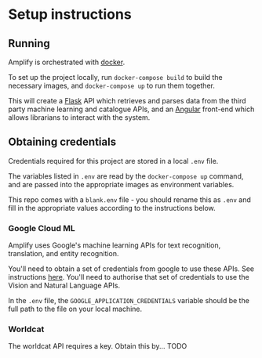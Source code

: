 # Setup instructions

## Running

Amplify is orchestrated with [docker](https://www.docker.com/products/docker-desktop).

To set up the project locally, run `docker-compose build` to build the necessary images, and `docker-compose up` to run them together.

This will create a [Flask](https://flask.palletsprojects.com/en/1.1.x/) API which retrieves and parses data from the third party machine learning and catalogue APIs, and an [Angular](https://angular.io/) front-end which allows librarians to interact with the system.

## Obtaining credentials

Credentials required for this project are stored in a local `.env` file.

The variables listed in `.env` are read by the `docker-compose up` command, and are passed into the appropriate images as environment variables.

This repo comes with a `blank.env` file - you should rename this as `.env` and fill in the appropriate values according to the instructions below.

### Google Cloud ML

Amplify uses Google's machine learning APIs for text recognition, translation, and entity recognition.

You'll need to obtain a set of credentials from google to use these APIs. See instructions [here](https://cloud.google.com/vision/docs/setup). You'll need to authorise that set of credentials to use the Vision and Natural Language APIs.

In the `.env` file, the `GOOGLE_APPLICATION_CREDENTIALS` variable should be the full path to the file on your local machine.

### Worldcat

The worldcat API requires a key. Obtain this by... TODO
